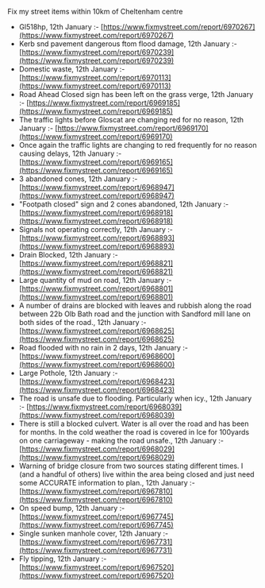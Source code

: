Fix my street items within 10km of Cheltenham centre

<!-- fix_marker starts -->

- Gl518hp, 12th January :- [https://www.fixmystreet.com/report/6970267](https://www.fixmystreet.com/report/6970267)
- Kerb snd pavement dangerous ftom flood damage, 12th January :- [https://www.fixmystreet.com/report/6970239](https://www.fixmystreet.com/report/6970239)
- Domestic waste, 12th January :- [https://www.fixmystreet.com/report/6970113](https://www.fixmystreet.com/report/6970113)
- Road Ahead Closed sign has been left on the grass verge, 12th January :- [https://www.fixmystreet.com/report/6969185](https://www.fixmystreet.com/report/6969185)
- The traffic lights before Gloscat are changing red for no reason, 12th January :- [https://www.fixmystreet.com/report/6969170](https://www.fixmystreet.com/report/6969170)
- Once again the traffic lights are changing to red frequently for no reason causing delays, 12th January :- [https://www.fixmystreet.com/report/6969165](https://www.fixmystreet.com/report/6969165)
- 3 abandoned cones, 12th January :- [https://www.fixmystreet.com/report/6968947](https://www.fixmystreet.com/report/6968947)
- "Footpath closed" sign and 2 cones abandoned, 12th January :- [https://www.fixmystreet.com/report/6968918](https://www.fixmystreet.com/report/6968918)
- Signals not operating correctly, 12th January :- [https://www.fixmystreet.com/report/6968893](https://www.fixmystreet.com/report/6968893)
- Drain Blocked, 12th January :- [https://www.fixmystreet.com/report/6968821](https://www.fixmystreet.com/report/6968821)
- Large quantity of mud on road, 12th January :- [https://www.fixmystreet.com/report/6968801](https://www.fixmystreet.com/report/6968801)
- A number of drains are blocked with leaves and rubbish along the road between 22b Olb Bath road and the junction with Sandford mill lane on both sides of the road., 12th January :- [https://www.fixmystreet.com/report/6968625](https://www.fixmystreet.com/report/6968625)
- Road flooded with no rain in 2 days, 12th January :- [https://www.fixmystreet.com/report/6968600](https://www.fixmystreet.com/report/6968600)
- Large Pothole, 12th January :- [https://www.fixmystreet.com/report/6968423](https://www.fixmystreet.com/report/6968423)
- The road is unsafe due to flooding. Particularly when icy., 12th January :- [https://www.fixmystreet.com/report/6968039](https://www.fixmystreet.com/report/6968039)
- There is still a blocked culvert. Water is all over the road and has been for months. In the cold weather the road is covered in Ice for 100yards on one carriageway - making the road unsafe., 12th January :- [https://www.fixmystreet.com/report/6968029](https://www.fixmystreet.com/report/6968029)
- Warning of bridge closure from two sources stating different times. I (and a handful of others) live within the area being closed and just need some ACCURATE information to plan., 12th January :- [https://www.fixmystreet.com/report/6967810](https://www.fixmystreet.com/report/6967810)
- On speed bump, 12th January :- [https://www.fixmystreet.com/report/6967745](https://www.fixmystreet.com/report/6967745)
- Single sunken manhole cover, 12th January :- [https://www.fixmystreet.com/report/6967731](https://www.fixmystreet.com/report/6967731)
- Fly tipping, 12th January :- [https://www.fixmystreet.com/report/6967520](https://www.fixmystreet.com/report/6967520)

<!-- fix_marker ends -->